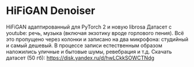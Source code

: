 # HiFiGAN Denoiser
HiFiGAN адаптированный для PyTorch 2 и новую librosa
Датасет с youtube: речь, музыка (включая экзотику вроде горлового пения). Всё это пропущено через колонки и записано на два микрофона:
студийный и самый дешевый. В процессе записи естественным образом наложились уличные и бытовые шумы, ревебрация и т.д.
Скачать датасет (50 гб): https://disk.yandex.ru/d/hwLCkkSOWCTNdg

